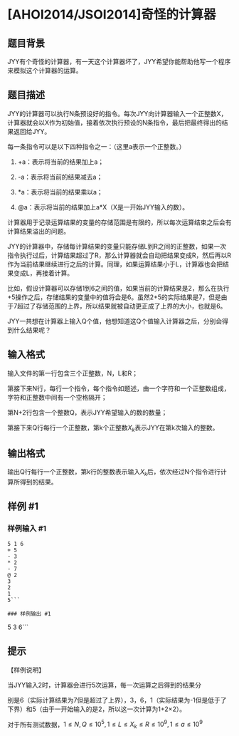 # [AHOI2014/JSOI2014]奇怪的计算器

## 题目背景

JYY有个奇怪的计算器，有一天这个计算器坏了，JYY希望你能帮助他写一个程序来模拟这个计算器的运算。


## 题目描述

JYY的计算器可以执行N条预设好的指令。每次JYY向计算器输入一个正整数X，计算器就会以X作为初始值，接着依次执行预设的N条指令，最后把最终得出的结果返回给JYY。

每一条指令可以是以下四种指令之一：（这里a表示一个正整数。）

1. +a：表示将当前的结果加上a；

2. -a：表示将当前的结果减去a；

3. \*a：表示将当前的结果乘以a；

4. @a：表示将当前的结果加上a\*X（X是一开始JYY输入的数）。

计算器用于记录运算结果的变量的存储范围是有限的，所以每次运算结束之后会有计算结果溢出的问题。

JYY的计算器中，存储每计算结果的变量只能存储L到R之间的正整数，如果一次指令执行过后，计算结果超过了R，那么计算器就会自动把结果变成R，然后再以R作为当前结果继续进行之后的计算。同理，如果运算结果小于L，计算器也会把结果变成L，再接着计算。

比如，假设计算器可以存储1到6之间的值，如果当前的计算结果是2，那么在执行+5操作之后，存储结果的变量中的值将会是6。虽然2+5的实际结果是7，但是由于7超过了存储范围的上界，所以结果就被自动更正成了上界的大小，也就是6。

JYY一共想在计算器上输入Q个值，他想知道这Q个值输入计算器之后，分别会得到什么结果呢？


## 输入格式

输入文件的第一行包含三个正整数，N，L和R；


第接下来N行，每行一个指令，每个指令如题述，由一个字符和一个正整数组成，字符和正整数中间有一个空格隔开；

第N+2行包含一个整数Q，表示JYY希望输入的数的数量；

第接下来Q行每行一个正整数，第k个正整数$X_k$表示JYY在第k次输入的整数。


## 输出格式

输出Q行每行一个正整数，第k行的整数表示输入$X_k$后，依次经过N个指令进行计算所得到的结果。


## 样例 #1

### 样例输入 #1
```
5 1 6
+ 5
- 3
* 2
- 7
@ 2
3
2
1
5```

### 样例输出 #1

```
5
3
6```

## 提示

【样例说明】



当JYY输入2时，计算器会进行5次运算，每一次运算之后得到的结果分


别是6（实际计算结果为7但是超过了上界），3，6，1（实际结果为-1但是低于了下界）和5（由于一开始输入的是2，所以这一次计算为1+2×2）。



对于所有测试数据，$1 \le N,Q \le 10^5,1 \le L \le X_k \le R \le 10^9,1 \le a \le 10^9$

